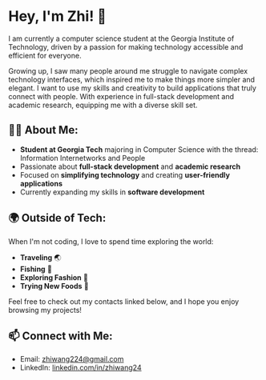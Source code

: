# Hey, I'm Zhi! 👋

I am currently a computer science student at the Georgia Institute of Technology, driven by a passion for making technology accessible and efficient for everyone.

Growing up, I saw many people around me struggle to navigate complex technology interfaces, which inspired me to make things more simpler and elegant. I want to use my skills and creativity to build applications that truly connect with people. With experience in full-stack development and academic research, equipping me with a diverse skill set.

## 👨‍💻 About Me:
- **Student at Georgia Tech** majoring in Computer Science with the thread: Information Internetworks and People
- Passionate about **full-stack development** and **academic research**
- Focused on **simplifying technology** and creating **user-friendly applications**
- Currently expanding my skills in **software development**

## 🌍 Outside of Tech:
When I'm not coding, I love to spend time exploring the world:
- **Traveling** 🌏
- **Fishing** 🎣
- **Exploring Fashion** 👕
- **Trying New Foods** 🍣

Feel free to check out my contacts linked below, and I hope you enjoy browsing my projects!

## 📫 Connect with Me:
- Email: [zhiwang224@gmail.com](mailto:zhiwang224@gmail.com)
- LinkedIn: [linkedin.com/in/zhiwang24](https://www.linkedin.com/in/zhiwang24/)
